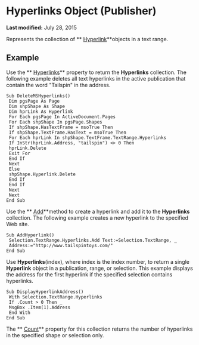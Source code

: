
# Hyperlinks Object (Publisher)

 **Last modified:** July 28, 2015

Represents the collection of  ** [Hyperlink](1cc6d95b-357a-c169-a5d2-6850a1a3bbd6.md)**objects in a text range.

## Example

Use the  ** [Hyperlinks](0cf1f043-532c-3ffc-67cf-389adc5ac02f.md)** property to return the **Hyperlinks** collection. The following example deletes all text hyperlinks in the active publication that contain the word "Tailspin" in the address.


```
Sub DeleteMSHyperlinks() 
 Dim pgsPage As Page 
 Dim shpShape As Shape 
 Dim hprLink As Hyperlink 
 For Each pgsPage In ActiveDocument.Pages 
 For Each shpShape In pgsPage.Shapes 
 If shpShape.HasTextFrame = msoTrue Then 
 If shpShape.TextFrame.HasText = msoTrue Then 
 For Each hprLink In shpShape.TextFrame.TextRange.Hyperlinks 
 If InStr(hprLink.Address, "tailspin") <> 0 Then 
 hprLink.Delete 
 Exit For 
 End If 
 Next 
 Else 
 shpShape.Hyperlink.Delete 
 End If 
 End If 
 Next 
 Next 
End Sub
```

Use the  ** [Add](f5a8cc01-a571-623d-bfab-fe48e43a21b1.md)**method to create a hyperlink and add it to the  **Hyperlinks** collection. The following example creates a new hyperlink to the specified Web site.




```
Sub AddHyperlink() 
 Selection.TextRange.Hyperlinks.Add Text:=Selection.TextRange, _ 
 Address:="http://www.tailspintoys.com/" 
End Sub
```

Use  **Hyperlinks**(index), where index is the index number, to return a single  **Hyperlink** object in a publication, range, or selection. This example displays the address for the first hyperlink if the specified selection contains hyperlinks.




```
Sub DisplayHyperlinkAddress() 
 With Selection.TextRange.Hyperlinks 
 If .Count > 0 Then _ 
 MsgBox .Item(1).Address 
 End With 
End Sub
```

The  ** [Count](36747f3e-b365-11ca-9cbe-f6148f7da235.md)** property for this collection returns the number of hyperlinks in the specified shape or selection only.

